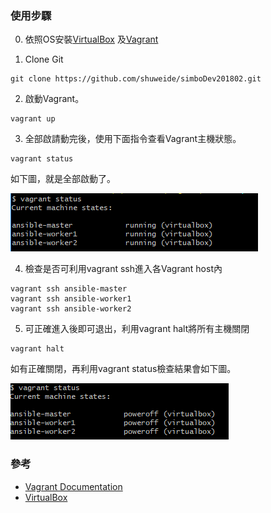 ### 使用步驟

0. 依照OS安裝[VirtualBox](https://www.virtualbox.org/wiki/Downloads) 及[Vagrant](https://www.vagrantup.com/)

1. Clone Git

```
git clone https://github.com/shuweide/simboDev201802.git
```
2. 啟動Vagrant。

```
vagrant up
```
3. 全部啟請動完後，使用下面指令查看Vagrant主機狀態。

```
vagrant status
```
如下圖，就是全部啟動了。

![Image of Vagrant status](https://raw.githubusercontent.com/shuweide/simboDev201802/master/images/vagrant%20status.png)

4. 檢查是否可利用vagrant ssh進入各Vagrant host內

```
vagrant ssh ansible-master
vagrant ssh ansible-worker1
vagrant ssh ansible-worker2
```
5. 可正確進入後即可退出，利用vagrant halt將所有主機關閉

```
vagrant halt
```
如有正確關閉，再利用vagrant status檢查結果會如下圖。

![Image of Vagrant status poweroff](https://raw.githubusercontent.com/shuweide/simboDev201802/master/images/vagrant%20status%20poweroff.png)

### 參考

- [Vagrant Documentation](https://www.vagrantup.com/docs/index.html) 
- [VirtualBox](https://www.virtualbox.org/)
